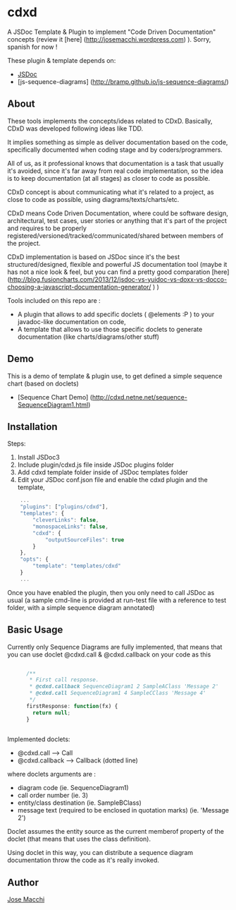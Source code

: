 cdxd
====

A JSDoc Template &amp; Plugin to implement "Code Driven <X> Documentation" concepts (review it [here] (http://josemacchi.wordpress.com) ). Sorry, spanish for now !

These plugin & template depends on:
* [JSDoc](https://github.com/jsdoc3/jsdoc)
* [js-sequence-diagrams] (http://bramp.github.io/js-sequence-diagrams/)

## About

These tools implements the concepts/ideas related to CDxD. Basically, CDxD was developed following ideas like TDD.

It implies something as simple as deliver documentation based on the code, specifically documented when coding stage and by coders/programmers.
 
All of us, as it professional knows that documentation is a task that usually it's avoided, since it's far away from real code implementation, so the idea is to keep documentation (at all stages) as closer to code as possible.

CDxD concept is about communicating what it's related to a project, as close to code as possible, using diagrams/texts/charts/etc. 

CDxD means Code Driven <x> Documentation, where <x> could be software design, architectural, test cases, user stories or anything that it's part of the project and requires to be properly registered/versioned/tracked/communicated/shared between members of the project.

CDxD implementation is based on JSDoc since it's the best structured/designed, flexible and powerful JS documentation tool (maybe it has not a nice look & feel, but you can find a pretty good comparation [here] (http://blog.fusioncharts.com/2013/12/jsdoc-vs-yuidoc-vs-doxx-vs-docco-choosing-a-javascript-documentation-generator/ ) )

Tools included on this repo are :
* A plugin that allows to add specific doclets ( @elements :P ) to your javadoc-like documentation on code,
* A template that allows to use those specific doclets to generate documentation (like charts/diagrams/other stuff)

## Demo

This is a demo of template & plugin use, to get defined a simple sequence chart (based on doclets)

* [Sequence Chart Demo] (http://cdxd.netne.net/sequence-SequenceDiagram1.html)

## Installation

Steps:

1. Install JSDoc3 
2. Include plugin/cdxd.js file inside JSDoc plugins folder
3. Add cdxd template folder inside of JSDoc templates folder
4. Edit your JSDoc conf.json file and enable the cdxd plugin and the template,   

```javascript
    ...
    "plugins": ["plugins/cdxd"],
    "templates": {
        "cleverLinks": false,
        "monospaceLinks": false,
        "cdxd": {
            "outputSourceFiles": true
        }
    },
	"opts": {
		"template": "templates/cdxd"
	}
	...
```

Once you have enabled the plugin, then you only need to call JSDoc as usual 
(a sample cmd-line is provided at run-test file with a reference to test folder, with a simple sequence diagram annotated)

## Basic Usage

Currently only Sequence Diagrams are fully implemented, that means that you can use doclet @cdxd.call & @cdxd.callback on your code as this 

```javascript

      /**
       * First call response.
	   * @cdxd.callback SequenceDiagram1 2 SampleAClass 'Message 2'
	   * @cdxd.call SequenceDiagram1 4 SampleCClass 'Message 4'
       */
      firstResponse: function(fx) {
        return null;
      }
	  
```

Implemented doclets:
* @cdxd.call --> Call
* @cdxd.callback --> Callback (dotted line)

where doclets arguments are :

* diagram code (ie. SequenceDiagram1)
* call order number  (ie. 3)
* entity/class destination  (ie. SampleBClass)
* message text (required to be enclosed in quotation marks) (ie. 'Message 2')

Doclet assumes the entity source as the current memberof property of the doclet (that means that uses the class definition).

Using doclet in this way, you can distribute a sequence diagram documentation throw the code as it's really invoked.

## Author

[Jose Macchi](https://github.com/jemacchi)
